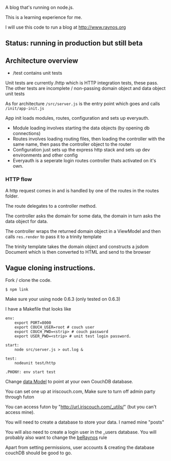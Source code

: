 A blog that's running on node.js.

This is a learning experience for me.

I will use this code to run a blog at http://www.raynos.org

## Status: running in production but still beta

## Architecture overview

 - /test contains unit tests

Unit tests are currently /http which is HTTP integration tests, these pass.
The other tests are incomplete / non-passing domain object and data object unit tests

As for architecture `/src/server.js` is the entry point which goes and calls `/init/app-init.js`

App init loads modules, routes, configuration and sets up everyauth. 

 - Module loading involves starting the data objects (by opening db connections)
 - Routes involves loading routing files, then loading the controller with the same name, then pass the controller object to the router
 - Configuration just sets up the express http stack and sets up dev environments and other config
 - Everyauth is a seperate login routes controller thats activated on it's own.

### HTTP flow

A http request comes in and is handled by one of the routes in the routes folder.

The route delegates to a controller method.

The controller asks the domain for some data, the domain in turn asks the data object for data.

The controller wraps the returned domain object in a ViewModel and then calls `res.render` to pass it to a trinity template

The trinity template takes the domain object and constructs a jsdom Document which is then converted to HTML and send to the browser

## Vague cloning instructions.

Fork / clone the code. 

`$ npm link`

Make sure your using node 0.6.3 (only tested on 0.6.3)

I have a Makefile that looks like

	env:
        export PORT=8000
        export COUCH_USER=root # couch user
        export COUCH_PWD=<strip> # couch password
        export USER_PWD=<strip> # unit test login password. 

	start:
        node src/server.js > out.log &

	test:
	    nodeunit test/http

	.PHONY: env start test

Change [data Model][1] to point at your own CouchDB database.

You can set one up at iriscouch.com, Make sure to turn off admin party through futon

You can access futon by "http://url.iriscouch.com/_utils/" (but you can't access mine). 

You will need to create a database to store your data. I named mine "posts"

You will also need to create a login user in the _users database. You will probably also want to change the [beRaynos][2] rule

Apart from setting permissions, user accounts & creating the database couchDB should be good to go.
  
  [1]: https://github.com/Raynos/raynos-blog/blob/4be2309c5de824e8e4b377d635136e612ee6c74b/src/data/model.js#L47
  [2]: https://github.com/Raynos/raynos-blog/blob/dcf6c4837b47b4f70edeec8ace648ad97b102f25/src/controllers/post.js#L94